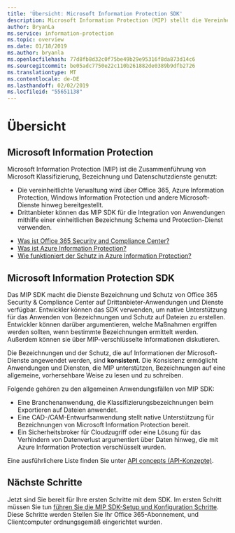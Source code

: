 ```yaml
---
title: 'Übersicht: Microsoft Information Protection SDK'
description: Microsoft Information Protection (MIP) stellt die Vereinheitlichung der Klassifizierungs-, Bezeichnungs- und Schutzdienste von Microsoft in eine einzelne Verwaltungsoberfläche und ein SDK (Software Development Kit) dar.
author: BryanLa
ms.service: information-protection
ms.topic: overview
ms.date: 01/18/2019
ms.author: bryanla
ms.openlocfilehash: 77d8fb8d32c0f75be49b29e95316f8da873d14c6
ms.sourcegitcommit: be05adc7750e22c110b261882de0389b9dfb2726
ms.translationtype: MT
ms.contentlocale: de-DE
ms.lasthandoff: 02/02/2019
ms.locfileid: "55651138"
---
```

# <a name="overview"></a>Übersicht

## <a name="microsoft-information-protection"></a>Microsoft Information Protection

Microsoft Information Protection (MIP) ist die Zusammenführung von Microsoft Klassifizierung, Bezeichnung und Datenschutzdienste genutzt:

- Die vereinheitlichte Verwaltung wird über Office 365, Azure Information Protection, Windows Information Protection und andere Microsoft-Dienste hinweg bereitgestellt. 
- Drittanbieter können das MIP SDK für die Integration von Anwendungen mithilfe einer einheitlichen Bezeichnung Schema und Protection-Dienst verwenden.

* [Was ist Office 365 Security and Compliance Center?](https://docs.microsoft.com/office365/securitycompliance/)
* [Was ist Azure Information Protection?](/azure/information-protection/understand-explore/what-is-information-protection)
* [Wie funktioniert der Schutz in Azure Information Protection?](/azure/information-protection/understand-explore/what-is-information-protection#how-data-is-protected)

## <a name="microsoft-information-protection-sdk"></a>Microsoft Information Protection SDK

Das MIP SDK macht die Dienste Bezeichnung und Schutz von Office 365 Security & Compliance Center auf Drittanbieter-Anwendungen und Dienste verfügbar. Entwickler können das SDK verwenden, um native Unterstützung für das Anwenden von Bezeichnungen und Schutz auf Dateien zu erstellen. Entwickler können darüber argumentieren, welche Maßnahmen ergriffen werden sollten, wenn bestimmte Bezeichnungen ermittelt werden. Außerdem können sie über MIP-verschlüsselte Informationen diskutieren. 

Die Bezeichnungen und der Schutz, die auf Informationen der Microsoft-Dienste angewendet werden, sind **konsistent**. Die Konsistenz ermöglicht Anwendungen und Diensten, die MIP unterstützen, Bezeichnungen auf eine allgemeine, vorhersehbare Weise zu lesen und zu schreiben.

Folgende gehören zu den allgemeinen Anwendungsfällen von MIP SDK:

* Eine Branchenanwendung, die Klassifizierungsbezeichnungen beim Exportieren auf Dateien anwendet.
* Eine CAD-/CAM-Entwurfsanwendung stellt native Unterstützung für Bezeichnungen von Microsoft Information Protection bereit.
* Ein Sicherheitsbroker für Cloudzugriff oder eine Lösung für das Verhindern von Datenverlust argumentiert über Daten hinweg, die mit Azure Information Protection verschlüsselt wurden.

Eine ausführlichere Liste finden Sie unter [API concepts (API-Konzepte)](concept-apis-use-cases.md).

## <a name="next-steps"></a>Nächste Schritte

Jetzt sind Sie bereit für Ihre ersten Schritte mit dem SDK. Im ersten Schritt müssen Sie tun [führen Sie die MIP SDK-Setup und Konfiguration Schritte](setup-configure-mip.md). Diese Schritte werden Stellen Sie Ihr Office 365-Abonnement, und Clientcomputer ordnungsgemäß eingerichtet wurden.

